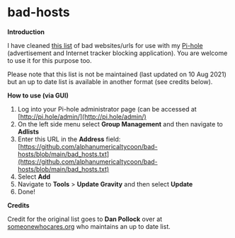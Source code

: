 # bad-hosts
**Introduction**

I have cleaned [this list](bad_hosts.txt) of bad websites/urls for use with my [Pi-hole](https://pi-hole.net/) (advertisement and Internet tracker blocking application). You are welcome to use it for this purpose too.

Please note that this list is not be maintained (last updated on 10 Aug 2021) but an up to date list is available in another format (see credits below).

**How to use (via GUI)**

1. Log into your Pi-hole administrator page (can be accessed at [http://pi.hole/admin/](http://pi.hole/admin/)
2. On the left side menu select **Group Management** and then navigate to **Adlists**
3. Enter this URL in the **Address** field: [https://github.com/alphanumericaltycoon/bad-hosts/blob/main/bad_hosts.txt](https://github.com/alphanumericaltycoon/bad-hosts/blob/main/bad_hosts.txt)
4. Select **Add**
5. Navigate to **Tools** > **Update Gravity** and then select **Update**
6. Done! 

**Credits**

Credit for the original list goes to **Dan Pollock** over at [someonewhocares.org](https://someonewhocares.org/hosts/) who maintains an up to date list.
